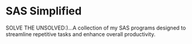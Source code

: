 
# SAS Simplified
SOLVE THE UNSOLVED:)...A collection of my SAS programs designed to streamline repetitive tasks and enhance overall productivity.

